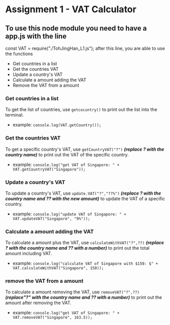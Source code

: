# Assignment 1 - VAT Calculator

## To use this node module you need to have a app.js with the line 
const VAT = require("./TohJingHan_L1.js");
after this line, you are able to use the functions
* Get countries in a list
* Get the countries VAT
* Update a country's VAT
* Calculate a amount adding the VAT
* Remove the VAT from a amount

### Get countries in a list
To get the list of countries, use `getcocuntry()` to print out the list into the terminal.
* example: `console.log(VAT.getCountry());`
### Get the countries VAT
To get a specific country's VAT, use `getCountryVAT("?")` ***(replace ? with the country name)*** to print out the VAT of the specific country.
* example: `console.log("get VAT of Singapore: " + VAT.getCountryVAT("Singapore"));`
### Update a country's VAT
To update a country's VAT, use `update.VAT("?","??%")` ***(replace ? with the country name and ?? with the new amount)*** to update the VAT of a specific country.
* example: `console.log("update VAT of Singapore: " + VAT.updateVAT("Singapore", "9%"));`
### Calculate a amount adding the VAT
To calculate a amount plus the VAT, use `calculateWithVAT("?",??)` ***(replace ? with the country name and ?? with a number)*** to print out the total amount including VAT.
* example: `console.log("calculate VAT of Singapore with $150: $" + VAT.calculateWithVAT("Singapore", 150));`
### remove the VAT from a amount
To calculate a amount removing the VAT, use `removeVAT("?",??)` ***(replace"?" with the country name and ?? with a number)*** to print out the amount after removing the VAT.
* example: `console.log("get VAT of Singapore: " + VAT.removeVAT("Singapore", 163.5));`